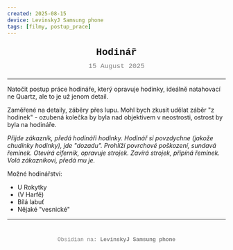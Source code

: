 ```yaml
---
created: 2025-08-15
device: LevinskyJ Samsung phone
tags: [filmy, postup_prace]
---
```

<div style="text-align: center; font-size: 1.6em; font-weight: bold; padding: 10px 0; font-family: Courier New">
  Hodinář 
</div>

<div style="text-align: center; color: gray; font-size: 1.1em; margin-bottom: 20px; font-family: Courier New">
  15 August 2025
</div>

---

Natočit postup práce hodináře, který opravuje hodinky, ideálně natahovací ne Quartz, ale to je už jenom detail.

Zaměřené na detaily, záběry přes lupu. Mohl bych zkusit udělat záběr "z hodinek" - ozubená kolečka by byla nad objektivem v neostrosti, ostrost by byla na hodináře.

*Přijde zákazník, předá hodináři hodinky.
Hodinář si povzdychne (jakože chudinky hodinky), jde "dozadu".
Prohlíží povrchové poškození, sundavá řemínek.
Otevírá ciferník, opravuje strojek.
Zavírá strojek, připíná řemínek.
Volá zákazníkovi, předá mu je.*

Možné hodinářství:
- U Rokytky
- (V Harfě)
- Bílá labuť
- Nějaké "vesnické"

---

<div style="text-align: center; color: gray; font-size: 0.9em; margin-top: 40px; font-family: Courier New">
  Obsidian na: <strong>LevinskyJ Samsung phone</strong>
</div>
